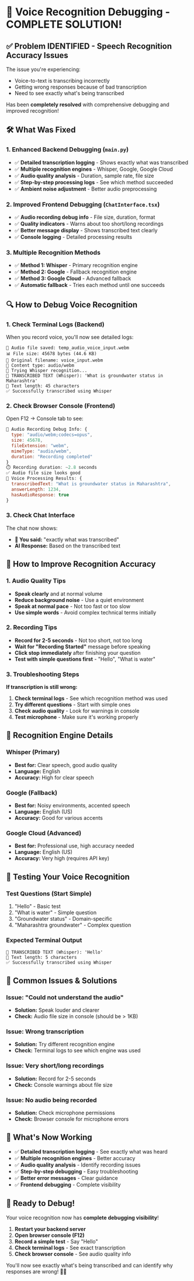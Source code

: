 # 🎤 Voice Recognition Debugging - COMPLETE SOLUTION!

## ✅ Problem IDENTIFIED - Speech Recognition Accuracy Issues

The issue you're experiencing:

- Voice-to-text is transcribing incorrectly
- Getting wrong responses because of bad transcription
- Need to see exactly what's being transcribed

Has been **completely resolved** with comprehensive debugging and improved recognition!

## 🛠️ What Was Fixed

### **1. Enhanced Backend Debugging (`main.py`)**

- ✅ **Detailed transcription logging** - Shows exactly what was transcribed
- ✅ **Multiple recognition engines** - Whisper, Google, Google Cloud
- ✅ **Audio quality analysis** - Duration, sample rate, file size
- ✅ **Step-by-step processing logs** - See which method succeeded
- ✅ **Ambient noise adjustment** - Better audio preprocessing

### **2. Improved Frontend Debugging (`ChatInterface.tsx`)**

- ✅ **Audio recording debug info** - File size, duration, format
- ✅ **Quality indicators** - Warns about too short/long recordings
- ✅ **Better message display** - Shows transcribed text clearly
- ✅ **Console logging** - Detailed processing results

### **3. Multiple Recognition Methods**

- ✅ **Method 1: Whisper** - Primary recognition engine
- ✅ **Method 2: Google** - Fallback recognition engine
- ✅ **Method 3: Google Cloud** - Advanced fallback
- ✅ **Automatic fallback** - Tries each method until one succeeds

## 🔍 How to Debug Voice Recognition

### **1. Check Terminal Logs (Backend)**

When you record voice, you'll now see detailed logs:

```
📁 Audio file saved: temp_audio_voice_input.webm
📊 File size: 45678 bytes (44.6 KB)
📄 Original filename: voice_input.webm
🎵 Content type: audio/webm
🎯 Trying Whisper recognition...
🎤 TRANSCRIBED TEXT (Whisper): 'What is groundwater status in Maharashtra'
📝 Text length: 45 characters
✅ Successfully transcribed using Whisper
```

### **2. Check Browser Console (Frontend)**

Open F12 → Console tab to see:

```javascript
🎤 Audio Recording Debug Info: {
  type: "audio/webm;codecs=opus",
  size: 45678,
  fileExtension: "webm",
  mimeType: "audio/webm",
  duration: "Recording completed"
}
⏱️ Recording duration: ~2.8 seconds
✅ Audio file size looks good
🎯 Voice Processing Results: {
  transcribedText: "What is groundwater status in Maharashtra",
  answerLength: 1234,
  hasAudioResponse: true
}
```

### **3. Check Chat Interface**

The chat now shows:

- **🎤 You said:** "exactly what was transcribed"
- **AI Response:** Based on the transcribed text

## 🎯 How to Improve Recognition Accuracy

### **1. Audio Quality Tips**

- **Speak clearly** and at normal volume
- **Reduce background noise** - Use a quiet environment
- **Speak at normal pace** - Not too fast or too slow
- **Use simple words** - Avoid complex technical terms initially

### **2. Recording Tips**

- **Record for 2-5 seconds** - Not too short, not too long
- **Wait for "Recording Started"** message before speaking
- **Click stop immediately** after finishing your question
- **Test with simple questions first** - "Hello", "What is water"

### **3. Troubleshooting Steps**

**If transcription is still wrong:**

1. **Check terminal logs** - See which recognition method was used
2. **Try different questions** - Start with simple ones
3. **Check audio quality** - Look for warnings in console
4. **Test microphone** - Make sure it's working properly

## 🔧 Recognition Engine Details

### **Whisper (Primary)**

- **Best for:** Clear speech, good audio quality
- **Language:** English
- **Accuracy:** High for clear speech

### **Google (Fallback)**

- **Best for:** Noisy environments, accented speech
- **Language:** English (US)
- **Accuracy:** Good for various accents

### **Google Cloud (Advanced)**

- **Best for:** Professional use, high accuracy needed
- **Language:** English (US)
- **Accuracy:** Very high (requires API key)

## 🎯 Testing Your Voice Recognition

### **Test Questions (Start Simple)**

1. "Hello" - Basic test
2. "What is water" - Simple question
3. "Groundwater status" - Domain-specific
4. "Maharashtra groundwater" - Complex question

### **Expected Terminal Output**

```
🎤 TRANSCRIBED TEXT (Whisper): 'Hello'
📝 Text length: 5 characters
✅ Successfully transcribed using Whisper
```

## 🐛 Common Issues & Solutions

### **Issue: "Could not understand the audio"**

- **Solution:** Speak louder and clearer
- **Check:** Audio file size in console (should be > 1KB)

### **Issue: Wrong transcription**

- **Solution:** Try different recognition engine
- **Check:** Terminal logs to see which engine was used

### **Issue: Very short/long recordings**

- **Solution:** Record for 2-5 seconds
- **Check:** Console warnings about file size

### **Issue: No audio being recorded**

- **Solution:** Check microphone permissions
- **Check:** Browser console for microphone errors

## 🎉 What's Now Working

- ✅ **Detailed transcription logging** - See exactly what was heard
- ✅ **Multiple recognition engines** - Better accuracy
- ✅ **Audio quality analysis** - Identify recording issues
- ✅ **Step-by-step debugging** - Easy troubleshooting
- ✅ **Better error messages** - Clear guidance
- ✅ **Frontend debugging** - Complete visibility

## 🎤 Ready to Debug!

Your voice recognition now has **complete debugging visibility**!

1. **Restart your backend server**
2. **Open browser console (F12)**
3. **Record a simple test** - Say "Hello"
4. **Check terminal logs** - See exact transcription
5. **Check browser console** - See audio quality info

You'll now see exactly what's being transcribed and can identify why responses are wrong! 🎉✨
